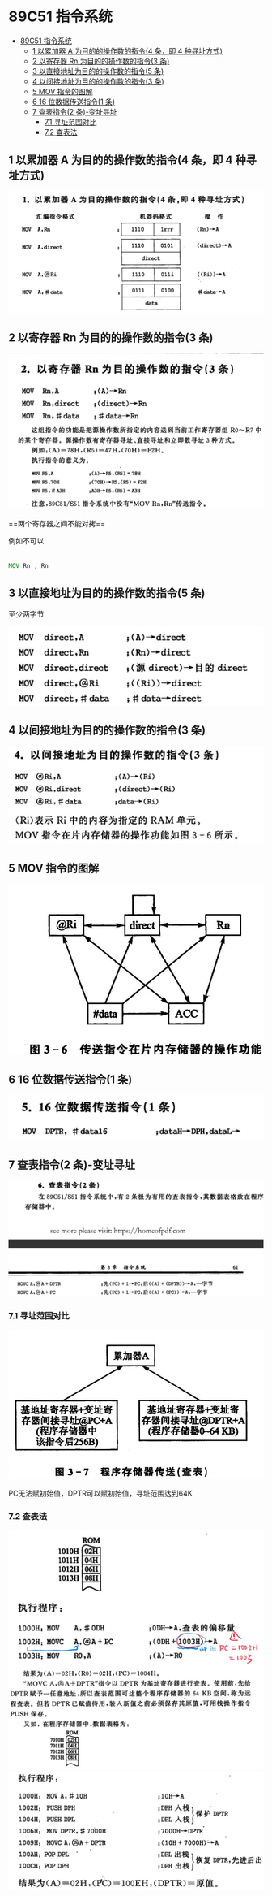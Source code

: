 # 89C51 指令系统
- [89C51 指令系统](#89c51-指令系统)
  - [1 以累加器 A 为目的的操作数的指令(4 条，即 4 种寻址方式)](#1-以累加器-a-为目的的操作数的指令4-条即-4-种寻址方式)
  - [2 以寄存器 Rn 为目的的操作数的指令(3 条)](#2-以寄存器-rn-为目的的操作数的指令3-条)
  - [3 以直接地址为目的的操作数的指令(5 条)](#3-以直接地址为目的的操作数的指令5-条)
  - [4 以间接地址为目的的操作数的指令(3 条)](#4-以间接地址为目的的操作数的指令3-条)
  - [5 MOV 指令的图解](#5-mov-指令的图解)
  - [6 16 位数据传送指令(1 条)](#6-16-位数据传送指令1-条)
  - [7 查表指令(2 条)-变址寻址](#7-查表指令2-条-变址寻址)
    - [7.1 寻址范围对比](#71-寻址范围对比)
    - [7.2 查表法](#72-查表法)

## 1 以累加器 A 为目的的操作数的指令(4 条，即 4 种寻址方式)

![alt text](image-17.png)

## 2 以寄存器 Rn 为目的的操作数的指令(3 条)

![alt text](image-18.png)
![alt text](image-19.png)

==两个寄存器之间不能对拷==

例如不可以

```asm

MOV Rn , Rn

```

## 3 以直接地址为目的的操作数的指令(5 条)

至少两字节

![alt text](image-20.png)

## 4 以间接地址为目的的操作数的指令(3 条)

![alt text](image-21.png)

## 5 MOV 指令的图解

![alt text](image-23.png)

## 6 16 位数据传送指令(1 条)

![alt text](image-22.png)

## 7 查表指令(2 条)-变址寻址

![alt text](image-24.png)

### 7.1 寻址范围对比

![alt text](image-25.png)

PC无法赋初始值，DPTR可以赋初始值，寻址范围达到64K

### 7.2 查表法

![alt text](image-26.png)
![alt text](image-27.png)
![alt text](image-28.png)